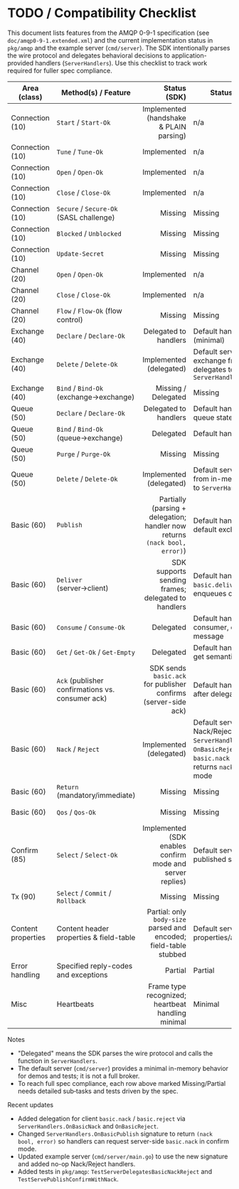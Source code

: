 # TODO / Compatibility Checklist

This document lists features from the AMQP 0-9-1 specification (see `doc/amqp0-9-1.extended.xml`) and the current implementation status in `pkg/amqp` and the example server (`cmd/server`). The SDK intentionally parses the wire protocol and delegates behavioral decisions to application-provided handlers (`ServerHandlers`). Use this checklist to track work required for fuller spec compliance.

| Area (class) | Method(s) / Feature | Status (SDK) | Status (default server) | Notes / Action Required |
|---|---|---:|---|---|
| Connection (10) | `Start` / `Start-Ok` | Implemented (handshake & PLAIN parsing) | n/a | PLAIN auth delegated via AuthHandler; OK.
| Connection (10) | `Tune` / `Tune-Ok` | Implemented | n/a | Basic tune exchange implemented.
| Connection (10) | `Open` / `Open-Ok` | Implemented | n/a | OK.
| Connection (10) | `Close` / `Close-Ok` | Implemented | n/a | OK.
| Connection (10) | `Secure` / `Secure-Ok` (SASL challenge) | Missing | Missing | Add SASL challenge flow if needed.
| Connection (10) | `Blocked` / `Unblocked` | Missing | Missing | Implement notifications and allow handlers to react.
| Connection (10) | `Update-Secret` | Missing | Missing | Optional (OAuth-like) support.
| Channel (20) | `Open` / `Open-Ok` | Implemented | n/a | OK.
| Channel (20) | `Close` / `Close-Ok` | Implemented | n/a | OK.
| Channel (20) | `Flow` / `Flow-Ok` (flow control) | Missing | Missing | Requires handler support to pause/resume publishers/consumers.
| Exchange (40) | `Declare` / `Declare-Ok` | Delegated to handlers | Default handler: record existence (minimal) | Need full argument parsing, passive/if-unused, durable, auto-delete semantics.
| Exchange (40) | `Delete` / `Delete-Ok` | Implemented (delegated) | Default server: removes exchange from in-memory map; delegates to `ServerHandlers.OnExchangeDelete` | Tests added (pkg/amqp): `TestServerDelegatesExchangeQueueDelete`.
| Exchange (40) | `Bind` / `Bind-Ok` (exchange→exchange) | Missing / Delegated | Missing | Complex; implement binding storage and routing logic.
| Queue (50) | `Declare` / `Declare-Ok` | Delegated to handlers | Default handler: create minimal queue state | Implement passive, durable, exclusive, auto-delete, arguments.
| Queue (50) | `Bind` / `Bind-Ok` (queue→exchange) | Delegated | Default handler: noop-record | Add full binding semantics and argument handling.
| Queue (50) | `Purge` / `Purge-Ok` | Missing | Missing | Implement counts and reply.
| Queue (50) | `Delete` / `Delete-Ok` | Implemented (delegated) | Default server: removes queue from in-memory state; delegates to `ServerHandlers.OnQueueDelete` | Tests added (pkg/amqp): `TestServerDelegatesExchangeQueueDelete`.
| Basic (60) | `Publish` | Partially (parsing + delegation; handler now returns `(nack bool, error)`) | Default handler: basic routing for default exchange & queue | Add mandatory/immediate handling, properties parsing, and return behavior; handler can request server-side `basic.nack` in confirm mode.
| Basic (60) | `Deliver` (server→client) | SDK supports sending frames; delegated to handlers | Default handler: sends `basic.deliver` to first consumer, enqueues otherwise | Need to honor `redelivered`, `consumer-tag`, `multiple` semantics and consumer-selection rules.
| Basic (60) | `Consume` / `Consume-Ok` | Delegated | Default handler: registers consumer, delivers queued message | Implement flags (`no-local`, `exclusive`, `no-ack`) properly.
| Basic (60) | `Get` / `Get-Ok` / `Get-Empty` | Delegated | Default handler: supports simple get semantics | Implement `message-count`, no-ack behavior and edge cases.
| Basic (60) | `Ack` (publisher confirmations vs. consumer ack) | SDK sends `basic.ack` for publisher confirms (server-side ack) | Default handler acks publisher after delegation | Consumer acks (client→server consumption) not implemented.
| Basic (60) | `Nack` / `Reject` | Implemented (delegated) | Default server: delegates client Nack/Reject to `ServerHandlers.OnBasicNack` / `OnBasicReject`; server emits `basic.nack` when `OnBasicPublish` returns `nack==true` in confirm mode | Tests added (pkg/amqp): `TestServerDelegatesBasicNackReject`, `TestServePublishConfirmWithNack`.
| Basic (60) | `Return` (mandatory/immediate) | Missing | Missing | Implement returning unroutable messages to publisher.
| Basic (60) | `Qos` / `Qos-Ok` | Missing | Missing | Implement prefetch / windowing semantics.
| Confirm (85) | `Select` / `Select-Ok` | Implemented (SDK enables confirm mode and server replies) | Default server: supports acks for published seq | Missing: full confirm model (multiple, nacks, listeners, resequencing).
| Tx (90) | `Select` / `Commit` / `Rollback` | Missing | Missing | Transactions not supported.
| Content properties | Content header properties & field-table | Partial: only `body-size` parsed and encoded; field-table stubbed | Default server ignores properties/arguments | Implement full property flags and field-table (maps, types) parsing & encoding.
| Error handling | Specified reply-codes and exceptions | Partial | Partial | Many reply-codes and synchronous error rules not exhaustively implemented.
| Misc | Heartbeats | Frame type recognized; heartbeat handling minimal | Minimal | Implement proper heartbeat detection and peer liveness.

Notes
- "Delegated" means the SDK parses the wire protocol and calls the function in `ServerHandlers`.
- The default server (`cmd/server`) provides a minimal in-memory behavior for demos and tests; it is not a full broker.
- To reach full spec compliance, each row above marked Missing/Partial needs detailed sub‑tasks and tests driven by the spec.

Recent updates
- Added delegation for client `basic.nack` / `basic.reject` via `ServerHandlers.OnBasicNack` and `OnBasicReject`.
- Changed `ServerHandlers.OnBasicPublish` signature to return `(nack bool, error)` so handlers can request server-side `basic.nack` in confirm mode.
- Updated example server (`cmd/server/main.go`) to use the new signature and added no-op Nack/Reject handlers.
- Added tests in `pkg/amqp`: `TestServerDelegatesBasicNackReject` and `TestServePublishConfirmWithNack`.
